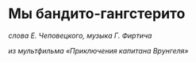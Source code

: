 # Мы бандито-гангстерито
*слова Е. Чеповецкого, музыка Г. Фиртича*

*из мультфильма «Приключения капитана Врунгеля»*
